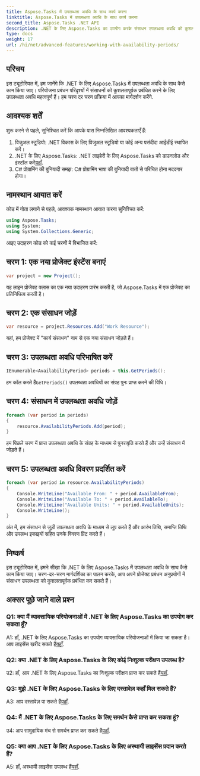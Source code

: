 ```yaml
---
title: Aspose.Tasks में उपलब्धता अवधि के साथ कार्य करना
linktitle: Aspose.Tasks में उपलब्धता अवधि के साथ कार्य करना
second_title: Aspose.Tasks .NET API
description: .NET के लिए Aspose.Tasks का उपयोग करके संसाधन उपलब्धता अवधि को कुशलतापूर्वक प्रबंधित करना सीखें। यह ट्यूटोरियल आपके .NET प्रोजेक्ट्स में उपलब्धता अवधि के साथ काम करने के लिए चरण-दर-चरण मार्गदर्शिका प्रदान करता है।
type: docs
weight: 17
url: /hi/net/advanced-features/working-with-availability-periods/
---
```

## परिचय

इस ट्यूटोरियल में, हम जानेंगे कि .NET के लिए Aspose.Tasks में उपलब्धता अवधि के साथ कैसे काम किया जाए। परियोजना प्रबंधन परिदृश्यों में संसाधनों को कुशलतापूर्वक प्रबंधित करने के लिए उपलब्धता अवधि महत्वपूर्ण हैं। हम चरण दर चरण प्रक्रिया में आपका मार्गदर्शन करेंगे.

## आवश्यक शर्तें

शुरू करने से पहले, सुनिश्चित करें कि आपके पास निम्नलिखित आवश्यकताएँ हैं:

1. विजुअल स्टूडियो: .NET विकास के लिए विजुअल स्टूडियो या कोई अन्य पसंदीदा आईडीई स्थापित करें।
2.  .NET के लिए Aspose.Tasks: .NET लाइब्रेरी के लिए Aspose.Tasks को डाउनलोड और इंस्टॉल करें[यहाँ](https://releases.aspose.com/tasks/net/).
3. C# प्रोग्रामिंग की बुनियादी समझ: C# प्रोग्रामिंग भाषा की बुनियादी बातों से परिचित होना मददगार होगा।

## नामस्थान आयात करें

कोड में गोता लगाने से पहले, आवश्यक नामस्थान आयात करना सुनिश्चित करें:

```csharp
using Aspose.Tasks;
using System;
using System.Collections.Generic;


```

आइए उदाहरण कोड को कई चरणों में विभाजित करें:

## चरण 1: एक नया प्रोजेक्ट इंस्टेंस बनाएं

```csharp
var project = new Project();
```

यह लाइन प्रोजेक्ट क्लास का एक नया उदाहरण प्रारंभ करती है, जो Aspose.Tasks में एक प्रोजेक्ट का प्रतिनिधित्व करती है।

## चरण 2: एक संसाधन जोड़ें

```csharp
var resource = project.Resources.Add("Work Resource");
```

यहां, हम प्रोजेक्ट में "कार्य संसाधन" नाम से एक नया संसाधन जोड़ते हैं।

## चरण 3: उपलब्धता अवधि परिभाषित करें

```csharp
IEnumerable<AvailabilityPeriod> periods = this.GetPeriods();
```

 हम कॉल करते हैं`GetPeriods()` उपलब्धता अवधियों का संग्रह पुनः प्राप्त करने की विधि।

## चरण 4: संसाधन में उपलब्धता अवधि जोड़ें

```csharp
foreach (var period in periods)
{
    resource.AvailabilityPeriods.Add(period);
}
```

हम पिछले चरण में प्राप्त उपलब्धता अवधि के संग्रह के माध्यम से पुनरावृति करते हैं और उन्हें संसाधन में जोड़ते हैं।

## चरण 5: उपलब्धता अवधि विवरण प्रदर्शित करें

```csharp
foreach (var period in resource.AvailabilityPeriods)
{
    Console.WriteLine("Available From: " + period.AvailableFrom);
    Console.WriteLine("Available To: " + period.AvailableTo);
    Console.WriteLine("Available Units: " + period.AvailableUnits);
    Console.WriteLine();
}
```

अंत में, हम संसाधन से जुड़ी उपलब्धता अवधि के माध्यम से लूप करते हैं और आरंभ तिथि, समाप्ति तिथि और उपलब्ध इकाइयों सहित उनके विवरण प्रिंट करते हैं।

## निष्कर्ष

इस ट्यूटोरियल में, हमने सीखा कि .NET के लिए Aspose.Tasks में उपलब्धता अवधि के साथ कैसे काम किया जाए। चरण-दर-चरण मार्गदर्शिका का पालन करके, आप अपने प्रोजेक्ट प्रबंधन अनुप्रयोगों में संसाधन उपलब्धता को कुशलतापूर्वक प्रबंधित कर सकते हैं।

## अक्सर पूछे जाने वाले प्रश्न

### Q1: क्या मैं व्यावसायिक परियोजनाओं में .NET के लिए Aspose.Tasks का उपयोग कर सकता हूँ?

 A1: हाँ, .NET के लिए Aspose.Tasks का उपयोग व्यावसायिक परियोजनाओं में किया जा सकता है। आप लाइसेंस खरीद सकते हैं[यहाँ](https://purchase.aspose.com/buy).

### Q2: क्या .NET के लिए Aspose.Tasks के लिए कोई निःशुल्क परीक्षण उपलब्ध है?

उ2: हाँ, आप .NET के लिए Aspose.Tasks का निःशुल्क परीक्षण प्राप्त कर सकते हैं[यहाँ](https://releases.aspose.com/).

### Q3: मुझे .NET के लिए Aspose.Tasks के लिए दस्तावेज़ कहाँ मिल सकते हैं?

 A3: आप दस्तावेज़ पा सकते हैं[यहाँ](https://reference.aspose.com/tasks/net/).

### Q4: मैं .NET के लिए Aspose.Tasks के लिए समर्थन कैसे प्राप्त कर सकता हूं?

 उ4: आप सामुदायिक मंच से समर्थन प्राप्त कर सकते हैं[यहाँ](https://forum.aspose.com/c/tasks/15).

### Q5: क्या आप .NET के लिए Aspose.Tasks के लिए अस्थायी लाइसेंस प्रदान करते हैं?

 A5: हाँ, अस्थायी लाइसेंस उपलब्ध हैं[यहाँ](https://purchase.aspose.com/temporary-license/).